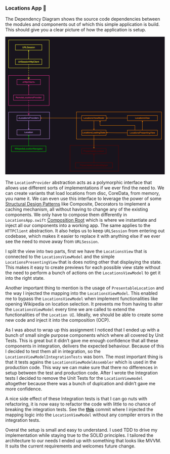 ### Locations App 📍

The Dependency Diagram shows the source code dependencies between the modules and components out of which this simple application is build. This should give you a clear picture of how the application is setup.


![image](diagram.png)

The `LocationProvider` abstraction acts as a polymorphic interface that allows use different sorts of implementations if we ever find the need to. We can create variants that load locations from disc, CoreData, from memory, you name it. We can even use this interface to leverage the power of some [Structural Design Patterns](https://refactoring.guru/design-patterns/structural-patterns) like Composite, Decorators to implement a caching mechanism, all without having to change any of the existing components. We only have to compose them differently in `LocationsApp.swift` [Composition Root](https://blog.ploeh.dk/2011/07/28/CompositionRoot/) which is where we instantiate and inject all our components into a working app. The same applies to the `HTTPClient` abstraction. It also helps us to keep `URLSession` from entering out codebase, which makes it easier to replace it with anything else if we ever see the need to move away from `URLSession`.

I split the view into two parts, first we have the `LocationsView` that is connected to the `LocationsViewModel` and the simple `LocationsPresentingView` that is does noting other that displaying the state. This makes it easy to create previews for each possible view state without the need to perform a bunch of actions on the `LocationsViewModel` to get it into the right state.

Another important thing to mention is the usage of `PresentableLocation` and the way I injected the mapping into the `LocationsViewModel`. This enabled me to bypass the `LocationsViewModel` when implement functionalities like opening Wikipedia on location selection. It prevents me from having to alter the `LocationsViewModel` every time we are called to extend the functionalities of the `Location UI`. Ideally, we should be able to create some new code and inject it into the composition (OCP).

As I was about to wrap up this assignment I noticed that I ended up with a bunch of small single purpose components which where all covered by Unit Tests. This is great but it didn’t gave me enough confidence that all these components in integration, delivers the expected behaviour. Because of this I decided to test them all in integration, so the `LocationsViewModelIntegrationTests` was born. The most important thing is that it tests agains the `LocationsViewModelAssembler` which is used in the production code. This way we can make sure that there no differences in setup between the test and production code. After I wrote the Integration tests I decided to remove the Unit Tests for the `LocationViewmodel` altogether because there was a bunch of duplcation and didn’t gave me more confidence.

A nice side effect of these Integration tests is that I can go nuts with refactoring, it is now easy to refactor the code with little to no chance of breaking the integration tests. See the  [**this**](https://github.com/Combidi/locations/commit/ddeb453bcefc74bab004ee6bd94e5a3c569805c2) commit where I injected the mapping logic into the `LocationViewModel` without any compiler errors in the integration tests.

Overal the setup is small and easy to understand. I used TDD to drive my implementation while staying true to the SOLID principles. I tailored the architecture to our needs I ended up with something that looks like MVVM. It suits the current requirements and welcomes future change.
